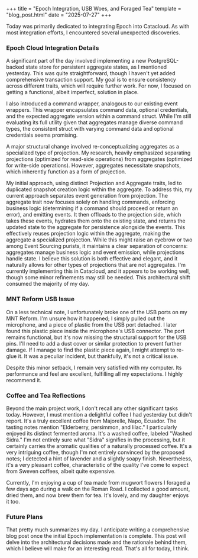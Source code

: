 +++
title = "Epoch Integration, USB Woes, and Foraged Tea"
template = "blog_post.html"
date = "2025-07-27"
+++

Today was primarily dedicated to integrating Epoch into Catacloud. As with most integration efforts, I encountered several unexpected discoveries.

### Epoch Cloud Integration Details

A significant part of the day involved implementing a new PostgreSQL-backed state store for persistent aggregate states, as I mentioned yesterday. This was quite straightforward, though I haven't yet added comprehensive transaction support. My goal is to ensure consistency across different traits, which will require further work. For now, I focused on getting a functional, albeit imperfect, solution in place.

I also introduced a command wrapper, analogous to our existing event wrappers. This wrapper encapsulates command data, optional credentials, and the expected aggregate version within a command struct. While I'm still evaluating its full utility given that aggregates manage diverse command types, the consistent struct with varying command data and optional credentials seems promising.

A major structural change involved re-conceptualizing aggregates as a specialized type of projection. My research, heavily emphasized separating projections (optimized for read-side operations) from aggregates (optimized for write-side operations). However, aggregates necessitate snapshots, which inherently function as a form of projection.

My initial approach, using distinct Projection and Aggregate traits, led to duplicated snapshot creation logic within the aggregate. To address this, my current approach separates event generation from projection. The aggregate trait now focuses solely on handling commands, enforcing business logic (determining if a command should proceed or return an error), and emitting events. It then offloads to the projection side, which takes these events, hydrates them onto the existing state, and returns the updated state to the aggregate for persistence alongside the events. This effectively reuses projection logic within the aggregate, making the aggregate a specialized projection. While this might raise an eyebrow or two among Event Sourcing purists, it maintains a clear separation of concerns: aggregates manage business logic and event emission, while projections handle state. I believe this solution is both effective and elegant, and it naturally allows for other types of projections that are not aggregates. I'm currently implementing this in Catacloud, and it appears to be working well, though some minor refinements may still be needed. This architectural shift consumed the majority of my day.

### MNT Reform USB Issue

On a less technical note, I unfortunately broke one of the USB ports on my MNT Reform. I'm unsure how it happened; I simply pulled out the microphone, and a piece of plastic from the USB port detached. I later found this plastic piece inside the microphone's USB connector. The port remains functional, but it's now missing the structural support for the USB pins. I'll need to add a dust cover or similar protection to prevent further damage. If I manage to find the plastic piece again, I might attempt to re-glue it. It was a peculiar incident, but thankfully, it's not a critical issue.

Despite this minor setback, I remain very satisfied with my computer. Its performance and feel are excellent, fulfilling all my expectations. I highly recommend it.

### Coffee and Tea Reflections

Beyond the main project work, I don't recall any other significant tasks today. However, I must mention a delightful coffee I had yesterday but didn't report. It's a truly excellent coffee from Majorelle, Napo, Ecuador. The tasting notes mention "Elderberry, persimmon, and lilac." I particularly enjoyed its distinct fermented aroma. It's a washed coffee, labeled "Washed Sidra." I'm not entirely sure what "Sidra" signifies in the processing, but it certainly carries the aromatic qualities of a naturally processed coffee. It's a very intriguing coffee, though I'm not entirely convinced by the proposed notes; I detected a hint of lavender and a slightly soapy finish. Nevertheless, it's a very pleasant coffee, characteristic of the quality I've come to expect from Sweven coffees, albeit quite expensive.

Currently, I'm enjoying a cup of tea made from mugwort flowers I foraged a few days ago during a walk on the Roman Road. I collected a good amount, dried them, and now brew them for tea. It's lovely, and my daughter enjoys it too.

### Future Plans

That pretty much summarizes my day. I anticipate writing a comprehensive blog post once the initial Epoch implementation is complete. This post will delve into the architectural decisions made and the rationale behind them, which I believe will make for an interesting read. That's all for today, I think.

